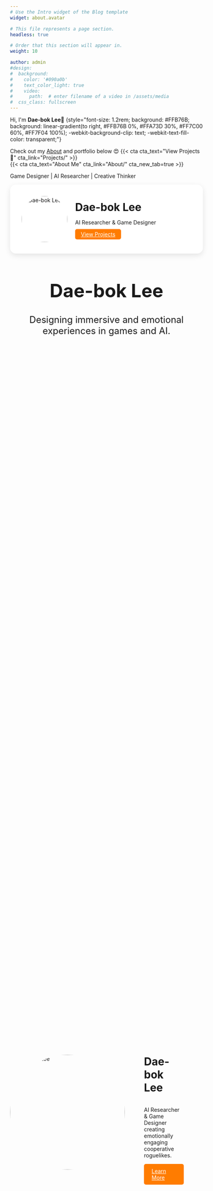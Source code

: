 ```yaml
---
# Use the Intro widget of the Blog template
widget: about.avatar

# This file represents a page section.
headless: true

# Order that this section will appear in.
weight: 10

author: admin
#design:
#  background:
#    color: '#090a0b'
#    text_color_light: true
#    video:
#      path:  # enter filename of a video in /assets/media
#  css_class: fullscreen
---
```


 Hi, I'm **Dae-bok Lee**👋
{style="font-size: 1.2rem; background: #FFB76B; background: linear-gradient(to right, #FFB76B 0%, #FFA73D 30%, #FF7C00 60%, #FF7F04 100%); -webkit-background-clip: text; -webkit-text-fill-color: transparent;"}

Check out my [About](/about/) and portfolio below 😍
{{< cta cta_text="View Projects 🚀" cta_link="Projects/" >}}  
{{< cta cta_text="About Me" cta_link="About/" cta_new_tab=true >}}

<span class="typing">Game Designer | AI Researcher | Creative Thinker</span>

<style>
.typing {
  border-right: .1em solid #fff;
  white-space: nowrap;
  overflow: hidden;
  animation: typing 4s steps(30, end) infinite, blink .75s step-end infinite;
}

@keyframes typing { from { width: 0 } to { width: 100% } }
@keyframes blink { 50% { border-color: transparent; } }
</style>

<div style="display:flex; align-items:center; gap:20px; background:#fff; padding:30px; border-radius:15px; box-shadow:0 5px 15px rgba(0,0,0,0.1);">
  <img src="/media/profile.jpg" style="width:120px; border-radius:50%;" alt="Dae-bok Lee">
  <div>
    <h1 style="margin:0;">Dae-bok Lee</h1>
    <p>AI Researcher & Game Designer</p>
    <a href="/projects/" style="padding:5px 15px; background:#FF7C00; color:#fff; border-radius:5px;">View Projects</a>
  </div>
</div>

<h1 style="text-align:center; font-size:3rem;">Dae-bok Lee</h1>
<p style="text-align:center; font-size:1.5rem;">Designing immersive and emotional experiences in games and AI.</p>

<div style="display:flex; height:100vh;">
  <div style="flex:1; display:flex; justify-content:center; align-items:center;">
    <img src="/media/profile.jpg" style="width:300px; border-radius:50%;" alt="Dae-bok Lee">
  </div>
  <div style="flex:1; display:flex; flex-direction:column; justify-content:center; padding:50px;">
    <h1>Dae-bok Lee</h1>
    <p>AI Researcher & Game Designer creating emotionally engaging cooperative roguelikes.</p>
    <a href="/about/" style="padding:10px 20px; background:#FF7C00; color:#fff; border-radius:5px;">Learn More</a>
  </div>
</div>